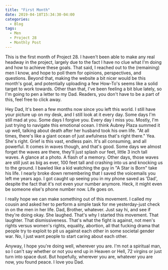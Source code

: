 ```yaml
---
title: "First Month"
date: 2019-04-18T15:34:30-04:00
categories:
  - Blog
tags:
  - Men
  - Project 28
  - Monthly Post
---
```


This is the first month of Project 28. I haven't been able to make any real headway in the project, largely due to the fact I have no clue what I'm doing and how to achieve these goals. That said, I reached out to the (remaining) men I know, and hope to poll them for opinions, perspectives, and questions. Beyond that, making the website a bit nicer would be this month's goal, and potentially uploading a few How-To's seems like a solid target to work towards.
Other than that, I've been feeling a bit blue lately, so I'm going to pen a letter to my Dad. Readers, you don't have to be a part of this, feel free to click away.

Hey Dad,
It's been a few months now since you left this world. I still have your picture up on my desk, and I still look at it every day. Some days I'm still mad at you. Some days I forgive you. Every day I miss you. Mostly, I'm just trying to navigate this emotional ocean. I think Aubrey Plaza summed it up well, talking about death after her husband took his own life.
"At all times, there's like a giant ocean of just awfulness that's right there."
Yea. She's right. Grief is this vast, endless pain. It's all consuming, and all powerful. It comes in waves though, and that's good. Some days we almost forget the waves are there, they'll just splash our feet, little 3 inch tall waves. A glance at a photo. A flash of a memory. Other days, those waves are still just as big as ever, 100 feet tall and crashing into us and knocking us to the ground. 
I bawled like a kid watching the guy in "A Star is Born" take his life. I nearly broke down remembering that I saved the voicemails you left me years ago. I got caught up seeing you in my phone saved as 'Dad', despite the fact that it's not even your number anymore. Heck, it might even be someone else's phone number now. Life goes on. 

I really hope we can make something out of this movement. I called my cousin and asked her to perform a simple task for me yesterday-just check in on the men in her life. Dad, Brother, whatever. Just say hi, and see if they're doing okay. She laughed. That's why I started this movement. That laughter. That dismissiveness. That's what the fight is against, not men's rights versus women's rights, equality, abortion, all that fucking drama that people try to exploit to pit us against each other in some societal gender war. No, I just want people to start caring about each other. 

Anyway, I hope you're doing well, wherever you are. I'm not a spiritual man, so I can't say whether or not you end up in Heaven or Hell, 72 virgins or just turn into space dust. But hopefully, wherever you are, whatever you are now, you found peace.
I love you Dad.
